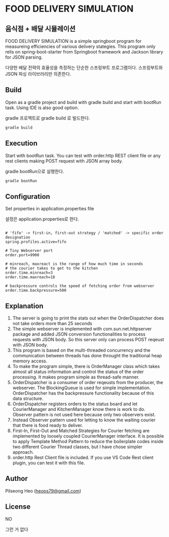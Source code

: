 # FOOD DELIVERY SIMULATION
## 음식점 + 배달 시뮬레이션

FOOD DELIVERY SIMULATION is a simple springboot program for measureing efficiencies of various delivery stategies. This program only relis on spring-boot-starter from Springboot framework and Jackson library for JSON parsing.

다양한 배달 전략의 효율성을 측정하는 단순한 스프링부트 프로그램이다. 스프링부트와 JSON 파싱 라이브러리만 의존한다.


## Build

Open as a gradle project and build with gradle build and start with bootRun task. Using IDE is also good option.

gradle 프로젝트로 gradle build 로 빌드한다.


```bash
gradle build
```

## Execution
Start with bootRun task. You can test with order.http REST client file or any rest clients making POST request with JSON array body.  

gradle bootRun으로 실행한다.

```bash
gradle bootRun
```

## Configuration
Set properties in application.properties file

설정은 application.properties로 한다.


```properties

# 'fifo' -> first-in, first-out strategy / 'matched' -> specific order designation
spring.profiles.active=fifo

# Tiny Webserver port
order.port=9900

# minreach, maxreact is the range of how much time in seconds 
# the courier takes to get to the kitchen
order.time.minreach=3
order.time.maxreach=18

# backpressure controls the speed of fetching order from webserver
order.time.backpressure=500

```

## Explanation
1. The server is going to print the stats out when the OrderDispatcher does not take orders more than 25 seconds
2. The simple webserver is implemented with com.sun.net.httpserver package and added JSON conversion functionalities to process requests with JSON body. So this server only can process POST reqeust with JSON body.
3. This program is based on the multi-threaded concurrency and the communication between threads has done throught the traditional heap memory access.
4. To make the program simple, there is OrderManager class which takes almost all status information and control the status of the order processing. It makes program simple as thread-safe manner.
5. OrderDispatcher is a consumer of order reqeusts from the producer, the webserver. The BlockingQueue is used for simple implementation. OrderDispatcher has the backpressure functionality because of this data structure.
6. OrderDispatcher registers orders to the status board and let CourierManager and KitchenManager know there is work to do. Observer pattern is not used here because only two observers exist. 
7. Instead Observer pattern used for letting to know the waiting courier that there is food ready to deliver.
8. First-In, First-Out and Matched Strategies for Courier fetching are implemented by loosely coupled CourierManager interface. It is possible to apply Template Method Pattern to reduce the boilerplate codes inside two different Courier Thread classes, but I have chose simpler approach.
9. order.http Rest Client file is included. If you use VS Code Rest client plugin, you can test it with this file.


## Author
Pilseong Heo (heops79@gmail.com)  

## License
NO

그런 거 없다